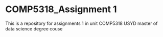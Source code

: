 # COMP5318_Assignment 1
This is a repository for assignments 1 in unit COMP5318 USYD master of data science degree couse
